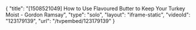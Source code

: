 {
    "title": "[1508521049] How to Use Flavoured Butter to Keep Your Turkey Moist - Gordon Ramsay",
    "type": "solo",
    "layout": "iframe-static",
    "videoId": "123179139",
    "url": "\/tvpembed\/123179139"
}